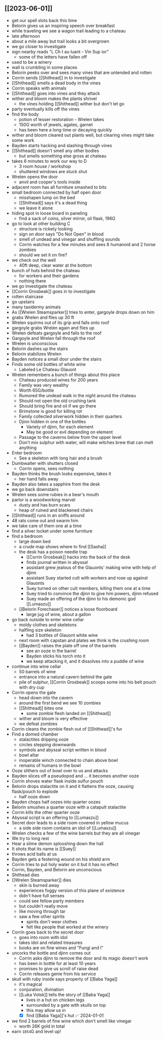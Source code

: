 ## [[2023-06-01]]
- get our spell slots back this time
- Belorin gives us an inspiring speech over breakfast
- while traveling we see a wagon trail leading to a chateau
- late afternoon
- about a mile away but trail looks a bit overgrown
- we go closer to investigate
- sign nearby reads "L Ch t au luant - Vin Sup ior"
	- some of the letters have fallen off
- used to be a winery
- wall is crumbling in some places
- Belorin peeks over and sees many vines that are untended and rotten
- Corrin sends [[Shithead]] in to investigate
- [[Shithead]] smells a dead body in the vines
- Corrin speaks with animals
- [[Shithead]] goes into vines and they attack
- wither and bloom makes the plants shrivel
	- the vines holding [[Shithead]] wither but don't let go
- party eventually kills off the vines
- find the body
	- potion of lesser restoration - Wrelen takes
	- 150G worth of jewels, agates, garnet
	- has been here a long time or decaying quickly
- wither and bloom cleared out plants well, but clearing vines might take some work
- Bayden starts hacking and slashing through vines
- [[Shithead]] doesn't smell any other bodies
	- but smells something else gross at chateau
- takes 6 minutes to work our way to D
	- 3 room house / workshop
	- shuttered windows are stuck shut
- Wrelen opens the door
	- anvil and cooper's tools inside
- adjacent room has all furniture smashed to bits
- small bedroom connected by half open door
	- misshapen lump on the bed
	- [[Shithead]] says it's a dead thing
	- we leave it alone
- hiding spot in loose board in paneling
	- find a sack of coins, silver mirror, oil flask, 196G
- go to look at other building C
	- structure is rickety looking
	- sign on door says "Do Not Open" in blood
	- smell of undead and vinegar and shuffling sounds
	- Corrin watches for a few minutes and sees 8 humanoid and 2 horse zombies
	- should we set it on fire?
- we check out the well
	- 40ft deep, clear water at the bottom
- bunch of huts behind the chateau
	- for workers and their gardens
	- nothing there
- we go investigate the chateau
- [[Corrin Grosbeak]] goes in to investigate
- rotten staircase
- go upstairs
- many taxidermy animals
- As [[Wrelen Steamsparker]] tries to enter, gargoyle drops down on him
- grabs Wrelen and flies up 30 ft
- Wrelen squirms out of its grip and falls onto roof
- gargoyle grabs Wrelen again and flies up
- Wrelen defeats gargoyle and falls to the roof
- Gargoyle and Wrelen fall through the roof
- Wrelen is unconscious
- Belorin dashes up the stairs
- Belorin stabilizes Wrelen
- Bayden notices a small door under the stairs
- Finds some old bottles of white wine
	- Labeled Le Chateau Glauont
- Wrelen remembers a bunch of things about this place
	- Chateau produced wines for 200 years
	- Family was very wealthy
	- Worth 65G/bottle
	- Rumored the undead walk in the night around the chateau
	- Should not open the old crushing tank
	- Should bring fire and oil if we go there
	- Brimstone is good for killing rot
	- Family collected silverwork hidden in their quarters
	- Djinn hidden in one of the bottles
		- Variety of djinn, for each element
		- May be good or evil depending on element
	- Passage to the caverns below from the upper level
	- Don't mix sulphur with water, will make witches brew that can melt anything
- Enter bedroom
	- See a skeleton with long hair and a brush
- Dumbwaiter with shutters closed
	- Corrin opens, sees nothing
- Bayden thinks the brush looks expensive, takes it
	- her hand falls away
- Bayden also takes a sapphire from the desk
- we go back downstairs
- Wrelen sees some rubies in a bear's mouth
- parlor is a woodworking marvel
	- dusty and has burn scars
	- heap of ruined and blackened chairs
- [[Shithead]] runs in an sniffs around
- 48 rats come out and swarm him
- we take care of them one at a time
- find a silver locket under some furniture
- find a bedroom
	- large down bed
	- a crude map shows where to find [[Sasha]]
	- the desk has a poison needle trap
		- [[Corrin Grosbeak]] hacks into the back of the desk
		- finds journal written in abyssal
		- assistant grew jealous of the Glauonts' making wine with help of djinn
		- assistant Suey started cult with workers and rose up against Glauonts
		- Suey turned on other cult members, killing them one at a time
		- Suey tried to convince the djinn to give him powers, djinn refused
		- Suey made an offering of the djinn to his demonic god [[Lumaszu]]
	- [[Belorin Forechaser]] notices a loose floorboard
		- large jug of wine, about a gallon
- go back outside to enter wine cellar
	- moldy clothes and skeletons
	- halfling size skeleton
		- had 3 bottles of Glauont white wine
	- next room with capstan and plates we think is the crushing room
	- [[Bayden]] raises the plate off one of the barrels
		- see an ooze in the barrel
		- Bayden sticks his torch into it
		- we keep attacking it, and it dissolves into a puddle of wine
- continue into wine cellar
	- 50 barrels of wine
	- entrance into a natural cavern behind the gate
	- pile of sulphur, [[Corrin Grosbeak]] scoops some into his belt pouch with dry cup
- Corrin opens the gate
	- head down into the cavern
	- around the first bend we see 10 zombies
	- [[Shithead]] bites one
		- some zombie flesh landed on [[Shithead]]
	- wither and bloom is very effective
	- we defeat zombies
- Corrin cleans the zombie flesh out of [[Shithead]]'s fur
- Find a domed chamber
	- stalactites dripping ooze
	- circles stepping downwards
	- symbols and abyssal script written in blood
	- bowl altar
	- inoperable winch connected to chain above bowl
	- remains of humans in the bowl
- Ooze slithers out of bowl over to us and attacks
- Bayden slices off a pseudopod and ... it becomes another ooze
- Corrin shoves water flask inside sulfur pouch
- Belorin drops stalactite on it and it flattens the ooze, causing flask/pouch to explode
	- half ooze down
- Bayden chops half oozes into quarter oozes
- Belorin smushes a quarter ooze with a catapult stalactite
- Corrin kills the other quarter ooze
- Abyssal script is an offering to [[Lumaszu]]
- Secret door leads to a side room covered in yellow mucus
	- a side side room contains an idol of [[Lumaszu]]
- Wrelen checks a few of the wine barrels but they are all vinegar
- We try to long rest
- Hear a slime demon splooshing down the hall
- It shots that its name is [[Suey]]
- throws acid balls at us
- Bayden gets a festering wound on his shield arm
- Corrin tries to put holy water on it but it has no effect
- Corrin, Bayden, and Belorin are unconscious
- Shithead dies
- [[Wrelen Steamsparker]] dies
	- skin is burned away
	- experiences foggy version of this plane of existence
	- didn't have full senses
	- could see fellow party members
	- but couldn't really move
	- like moving through tar
	- saw a few other spirits
		- spirits don't wear clothes
		- felt like people that worked at the winery
- Corrin goes back to the secret door
	- goes into room with idol
	- takes idol and related treasures
	- books are on fine wines and "Fungi and I"
- uncorks the bottle and djinn comes out
	- Corrin asks djinn to remove the door and its magic doesn't work
	- has been in bottle for at least 10 years
	- promises to give us scroll of raise dead
	- Corrin releases genie from his service
- skull with ruby inside says property of [[Baba Yaga]]
	- it's magical
	- conjuration, divination
	- [[Luka Votsk]] tells the story of [[Baba Yaga]]
		- lives in a hut on chicken legs
		- surrounded by a gate with skulls on top
		- this may allow us in
		- [x] find [[Baba Yaga]]'s hut ✅ 2024-01-01
- we find 2 barrels of fine wine which don't smell like vinegar
	- worth 26K gold in total
- earn `1854`G and level up!